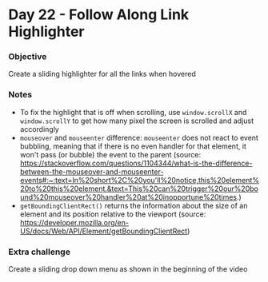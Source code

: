 # Day 22 - Follow Along Link Highlighter 
### Objective
Create a sliding highlighter for all the links when hovered

### Notes 
- To fix the highlight that is off when scrolling, use `window.scrollX` and `window.scrollY` to get how many pixel the screen is scrolled and adjust accordingly 
- `mouseover` and `mouseenter` difference: `mouseenter` does not react to event bubbling, meaning that if there is no even handler for that element, it won't pass (or bubble) the event to the parent (source: https://stackoverflow.com/questions/1104344/what-is-the-difference-between-the-mouseover-and-mouseenter-events#:~:text=In%20short%2C%20you'll%20notice,this%20element%20to%20this%20element.&text=This%20can%20trigger%20our%20bound%20mouseover%20handler%20at%20inopportune%20times.)
- `getBoundingClientRect()` returns the information about the size of an element and its position relative to the viewport (source: https://developer.mozilla.org/en-US/docs/Web/API/Element/getBoundingClientRect)

### Extra challenge
Create a sliding drop down menu as shown in the beginning of the video
